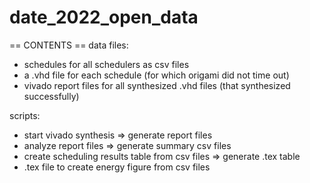 # date_2022_open_data

== CONTENTS ==
data files: 
- schedules for all schedulers as csv files
- a .vhd file for each schedule (for which origami did not time out)
- vivado report files for all synthesized .vhd files (that synthesized successfully)

scripts:
- start vivado synthesis => generate report files
- analyze report files => generate summary csv files
- create scheduling results table from csv files => generate .tex table
- .tex file to create energy figure from csv files
